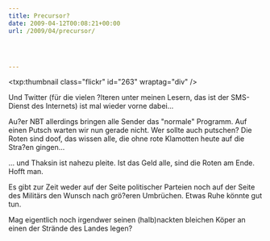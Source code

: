 ```yaml
---
title: Precursor?
date: 2009-04-12T00:08:21+00:00
url: /2009/04/precursor/




---
```

<txp:thumbnail class="flickr" id="263" wraptag="div" />

Und Twitter (für die vielen ?lteren unter meinen Lesern, das ist der <span class="caps">SMS</span>-Dienst des Internets) ist mal wieder vorne dabei...

Au?er <span class="caps">NBT</span> allerdings bringen alle Sender das "normale" Programm. Auf einen Putsch warten wir nun gerade nicht. Wer sollte auch putschen? Die Roten sind doof, das wissen alle, die ohne rote Klamotten heute auf die Stra?en gingen...

... und Thaksin ist nahezu pleite. Ist das Geld alle, sind die Roten am Ende. Hofft man.

Es gibt zur Zeit weder auf der Seite politischer Parteien noch auf der Seite des Militärs den Wunsch nach grö?eren Umbrüchen. Etwas Ruhe könnte gut tun.

Mag eigentlich noch irgendwer seinen (halb)nackten bleichen Köper an einen der Strände des Landes legen?
